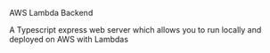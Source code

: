 AWS Lambda Backend

A Typescript express web server which allows you to run locally and deployed on AWS with Lambdas
